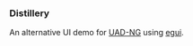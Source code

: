 ### Distillery

An alternative UI demo for [UAD-NG](https://github.com/Universal-Debloater-Alliance/universal-android-debloater-next-generation/) using [egui](https://docs.rs/egui/).
